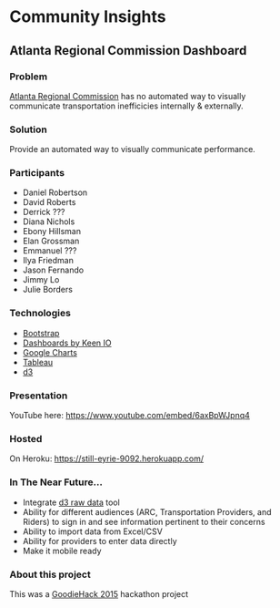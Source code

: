 # Community Insights

## Atlanta Regional Commission Dashboard

### Problem

[Atlanta Regional Commission](http://www.atlantaregional.com/) has no automated way to visually communicate transportation inefficicies internally & externally.

### Solution

Provide an automated way to visually communicate performance.

### Participants

- Daniel Robertson
- David Roberts
- Derrick ???
- Diana Nichols
- Ebony Hillsman
- Elan Grossman
- Emmanuel ???
- Ilya Friedman
- Jason Fernando
- Jimmy Lo
- Julie Borders

### Technologies

- [Bootstrap](http://getbootstrap.com)
- [Dashboards by Keen IO](https://github.com/keen/dashboards)
- [Google Charts](https://developers.google.com/chart/)
- [Tableau](http://www.tableau.com/)
- [d3](http://d3js.org/)

### Presentation

YouTube here: https://www.youtube.com/embed/6axBpWJpnq4

### Hosted

On Heroku: https://still-eyrie-9092.herokuapp.com/

### In The Near Future...

- Integrate [d3 raw data](http://ultimate-hydra-628.appspot.com/) tool
- Ability for different audiences (ARC, Transportation Providers, and Riders) to sign in and see information pertinent to their concerns
- Ability to import data from Excel/CSV
- Ability for providers to enter data directly
- Make it mobile ready

### About this project

This was a [GoodieHack 2015](http://goodiehack.com/) hackathon project